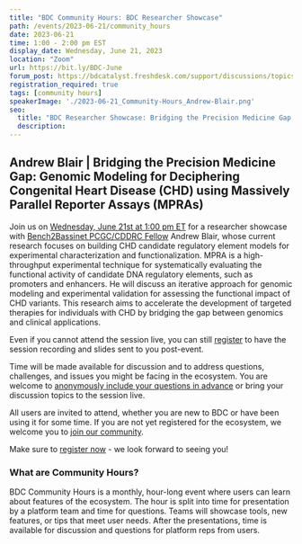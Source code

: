```yaml
---
title: "BDC Community Hours: BDC Researcher Showcase"
path: /events/2023-06-21/community_hours
date: 2023-06-21
time: 1:00 - 2:00 pm EST
display_date: Wednesday, June 21, 2023
location: "Zoom"
url: https://bit.ly/BDC-June
forum_post: https://bdcatalyst.freshdesk.com/support/discussions/topics/60000407484
registration_required: true
tags: [community hours]
speakerImage: './2023-06-21_Community-Hours_Andrew-Blair.png'
seo:
  title: "BDC Researcher Showcase: Bridging the Precision Medicine Gap: Genomic Modeling for Deciphering Congenital Heart Disease (CHD) using Massively Parallel Reporter Assays (MPRAs)"
  description:
---
```

## Andrew Blair | Bridging the Precision Medicine Gap: Genomic Modeling for Deciphering Congenital Heart Disease (CHD) using Massively Parallel Reporter Assays (MPRAs)
Join us on [Wednesday, June 21st at 1:00 pm ET](https://bit.ly/BDC-June) for a researcher showcase with [Bench2Bassinet PCGC/CDDRC Fellow](https://benchtobassinet.com/?page_id=2600) Andrew Blair, whose current research focuses on building CHD candidate regulatory element models for experimental characterization and functionalization. MPRA is a high-throughput experimental technique for systematically evaluating the functional activity of candidate DNA regulatory elements, such as promoters and enhancers. He will discuss an iterative approach for genomic modeling and experimental validation for assessing the functional impact of CHD variants. This research aims to accelerate the development of targeted therapies for individuals with CHD by bridging the gap between genomics and clinical applications.

Even if you cannot attend the session live, you can still [register](http://bit.ly/BDC-June) to have the session recording and slides sent to you post-event.

Time will be made available for discussion and to address questions, challenges, and issues you might be facing in the ecosystem. You are welcome to [anonymously include your questions in advance](https://forms.gle/iPifJTM5q2eeKa7UA) or bring your discussion topics to the session live.

All users are invited to attend, whether you are new to BDC or have been using it for some time. If you are not yet registered for the ecosystem, we welcome you to [join our community](https://biodatacatalyst.nhlbi.nih.gov/contact/ecosystem/).

Make sure to [register now](http://bit.ly/BDC-June) - we look forward to seeing you!

### What are Community Hours?

BDC Community Hours is a monthly, hour-long event where users can learn about features of the ecosystem. The hour is split into time for presentation by a platform team and time for questions. Teams will showcase tools, new features, or tips that meet user needs. After the presentations, time is available for discussion and questions for platform reps from users.
